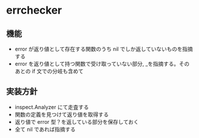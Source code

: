 # errchecker

## 機能

- error が返り値として存在する関数のうち nil でしか返していないものを指摘する
- error を返り値として持つ関数で受け取っていない部分, \_を指摘する。そのあとの if 文での分岐も含めて

## 実装方針

- inspect.Analyzer にて走査する
- 関数の定義を見つけて返り値を取得する
- 返り値で error 型？を返している部分を保存しておく
- 全て nil であれば指摘する
